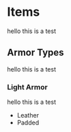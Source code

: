 # Items
hello this is a test

## Armor Types
hello this is a test

### Light Armor
hello this is a test

- Leather
- Padded